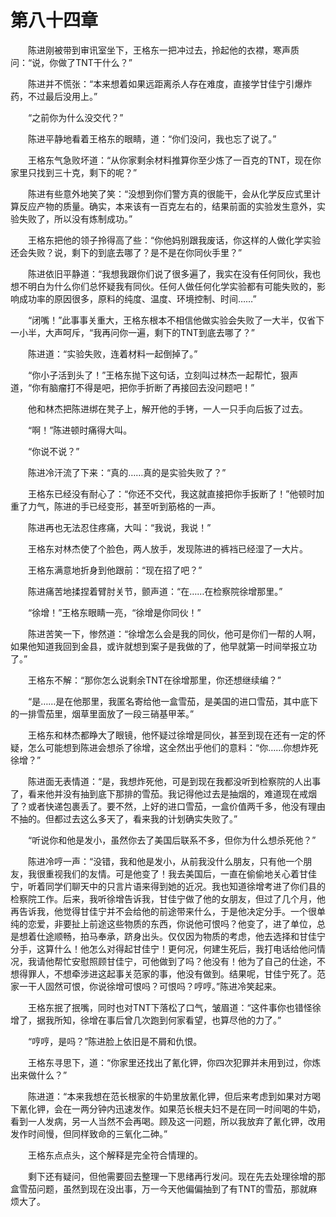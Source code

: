 #	第八十四章

　　陈进刚被带到审讯室坐下，王格东一把冲过去，拎起他的衣襟，寒声质问：“说，你做了TNT干什么？”

　　陈进并不慌张：“本来想着如果远距离杀人存在难度，直接学甘佳宁引爆炸药，不过最后没用上。”

　　“之前你为什么没交代？”

　　陈进平静地看着王格东的眼睛，道：“你们没问，我也忘了说了。”

　　王格东气急败坏道：“从你家剩余材料推算你至少炼了一百克的TNT，现在你家里只找到三十克，剩下的呢？”

　　陈进有些意外地笑了笑：“没想到你们警方真的很能干，会从化学反应式里计算反应产物的质量。确实，本来该有一百克左右的，结果前面的实验发生意外，实验失败了，所以没有炼制成功。”

　　王格东把他的领子拎得高了些：“你他妈别跟我废话，你这样的人做化学实验还会失败？说，剩下的到底去哪了？是不是在你同伙手里？”

　　陈进依旧平静道：“我想我跟你们说了很多遍了，我实在没有任何同伙，我也想不明白为什么你们总怀疑我有同伙。任何人做任何化学实验都有可能失败的，影响成功率的原因很多，原料的纯度、温度、环境控制、时间……”

　　“闭嘴！”此事事关重大，王格东根本不相信他做实验会失败了一大半，仅省下一小半，大声呵斥，“我再问你一遍，剩下的TNT到底去哪了？”

　　陈进道：“实验失败，连着材料一起倒掉了。”

　　“你小子活到头了！”王格东抛下这句话，立刻叫过林杰一起帮忙，狠声道，“你有脑瘤打不得是吧，把你手折断了再接回去没问题吧！”

　　他和林杰把陈进绑在凳子上，解开他的手铐，一人一只手向后扳了过去。

　　“啊！”陈进顿时痛得大叫。

　　“你说不说？”

　　陈进冷汗流了下来：“真的……真的是实验失败了？”

　　王格东已经没有耐心了：“你还不交代，我这就直接把你手扳断了！”他顿时加重了力气，陈进的手已经变形，甚至听到筋格的一声。

　　陈进再也无法忍住疼痛，大叫：“我说，我说！”

　　王格东对林杰使了个脸色，两人放手，发现陈进的裤裆已经湿了一大片。

　　王格东满意地折身到他跟前：“现在招了吧？”

　　陈进痛苦地揉捏着臂肘关节，颤声道：“在……在检察院徐增那里。”

　　“徐增！”王格东眼睛一亮，“徐增是你同伙！”

　　陈进苦笑一下，惨然道：“徐增怎么会是我的同伙，他可是你们一帮的人啊，如果他知道我回到金县，或许就想到案子是我做的了，他早就第一时间举报立功了。”

　　王格东不解：“那你怎么说剩余TNT在徐增那里，你还想继续编？”

　　“是……是在他那里，我匿名寄给他一盒雪茄，是美国的进口雪茄，其中底下的一排雪茄里，烟草里面放了一段三硝基甲苯。”

　　王格东和林杰都睁大了眼镜，他怀疑过徐增是同伙，甚至到现在还有一定的怀疑，怎么可能想到陈进会想杀了徐增，这全然出乎他们的意料：“你……你想炸死徐增？”

　　陈进面无表情道：“是，我想炸死他，可是到现在我都没听到检察院的人出事了，看来他并没有抽到底下那排的雪茄。我记得他过去是抽烟的，难道现在戒烟了？或者快递包裹丢了。要不然，上好的进口雪茄，一盒价值两千多，他没有理由不抽的。但都过去这么多天了，看来我的计划确实失败了。”

　　“听说你和他是发小，虽然你去了美国后联系不多，但你为什么想杀死他？”

　　陈进冷哼一声：“没错，我和他是发小，从前我没什么朋友，只有他一个朋友，我很重视我们的友情。可是他变了！我去美国后，一直在偷偷地关心着甘佳宁，听着同学们聊天中的只言片语来得到她的近况。我也知道徐增考进了你们县的检察院工作。后来，我听徐增告诉我，甘佳宁做了他的女朋友，但过了几个月，他再告诉我，他觉得甘佳宁并不会给他的前途带来什么，于是他决定分手。一个很单纯的恋爱，非要扯上前途这些物质的东西，你说他可恨吗？他变了，进了单位，总是想着仕途顺畅，拍马奉承，跻身出头。仅仅因为物质的考虑，他去选择和甘佳宁分手，这算什么！他怎么对得起甘佳宁！更何况，何建生死后，我打电话给他问情况，我请他帮忙安慰照顾甘佳宁，可他做到了吗？他没有！他为了自己的仕途，不想得罪人，不想牵涉进这起事关范家的事，他没有做到。结果呢，甘佳宁死了。范家一干人固然可恨，你说徐增可恨吗？可恨吗？哼哼。”陈进冷笑起来。

　　王格东抿了抿嘴，同时也对TNT下落松了口气，皱眉道：“这件事你也错怪徐增了，据我所知，徐增在事后曾几次跑到何家看望，也算尽他的力了。”

　　“哼哼，是吗？”陈进脸上依旧是不屑和仇恨。

　　王格东寻思下，道：“你家里还找出了氰化钾，你四次犯罪并未用到过，你炼出来做什么？”

　　陈进道：“本来我想在范长根家的牛奶里放氰化钾，但后来考虑到如果对方喝下氰化钾，会在一两分钟内迅速发作。如果范长根夫妇不是在同一时间喝的牛奶，看到一人发病，另一人当然不会再喝。顾及这一问题，所以我放弃了氰化钾，改用发作时间慢，但同样致命的三氧化二砷。”

　　王格东点点头，这个解释是完全符合情理的。

　　剩下还有疑问，但他需要回去整理一下思绪再行发问。现在先去处理徐增的那盒雪茄问题，虽然到现在没出事，万一今天他偏偏抽到了有TNT的雪茄，那就麻烦大了。
